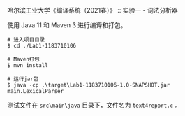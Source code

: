 哈尔滨工业大学《编译系统（2021春）》 :: 实验一 - 词法分析器

使用 Java 11 和 Maven 3 进行编译和打包。

```shell
# 进入项目目录
$ cd ./Lab1-1183710106

# Maven打包
$ mvn install

# 运行jar包
$ java -cp .\target\Lab1-1183710106-1.0-SNAPSHOT.jar main.LexicalParser
```

测试文件在 `src\main\java` 目录下，文件名为 `text4report.c` 。

